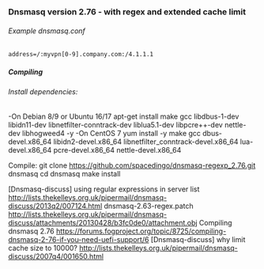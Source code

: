 ### Dnsmasq version 2.76 - with regex and extended cache limit

###### Example dnsmasq.conf
`address=/:myvpn[0-9].company.com:/4.1.1.1`

##### Compiling
###### Install dependencies:
-On Debian 8/9 or Ubuntu 16/17
apt-get install make gcc libdbus-1-dev libidn11-dev libnetfilter-conntrack-dev liblua5.1-dev libpcre++-dev nettle-dev libhogweed4 -y
-On CentOS 7
yum install -y make gcc dbus-devel.x86_64 libidn2-devel.x86_64 libnetfilter_conntrack-devel.x86_64 lua-devel.x86_64 pcre-devel.x86_64 nettle-devel.x86_64

Compile:
git clone https://github.com/spacedingo/dnsmasq-regexp_2.76.git dnsmasq
cd dnsmasq
make install


[Dnsmasq-discuss] using regular expressions in server list
http://lists.thekelleys.org.uk/pipermail/dnsmasq-discuss/2013q2/007124.html
dnsmasq-2.63-regex.patch
http://lists.thekelleys.org.uk/pipermail/dnsmasq-discuss/attachments/20130428/b3fc0de0/attachment.obj
Compiling dnsmasq 2.76
https://forums.fogproject.org/topic/8725/compiling-dnsmasq-2-76-if-you-need-uefi-support/6
[Dnsmasq-discuss] why limit cache size to 10000?
http://lists.thekelleys.org.uk/pipermail/dnsmasq-discuss/2007q4/001650.html

